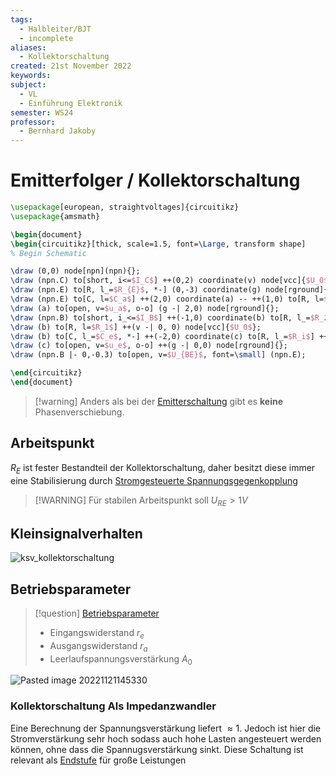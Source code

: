 ```yaml
---
tags:
  - Halbleiter/BJT
  - incomplete
aliases:
  - Kollektorschaltung
created: 21st November 2022
keywords: 
subject:
  - VL
  - Einführung Elektronik
semester: WS24
professor:
  - Bernhard Jakoby
---
```

 

# Emitterfolger / Kollektorschaltung

```tikz
\usepackage[european, straightvoltages]{circuitikz}
\usepackage{amsmath}

\begin{document}
\begin{circuitikz}[thick, scale=1.5, font=\Large, transform shape]
% Begin Schematic

\draw (0,0) node[npn](npn){};
\draw (npn.C) to[short, i<=$I_C$] ++(0,2) coordinate(v) node[vcc]{$U_0$};
\draw (npn.E) to[R, l_=$R_{E}$, *-] (0,-3) coordinate(g) node[rground]{};
\draw (npn.E) to[C, l=$C_a$] ++(2,0) coordinate(a) -- ++(1,0) to[R, l=$R_L$] (g -| 3,0) node[rground]{};
\draw (a) to[open, v=$u_a$, o-o] (g -| 2,0) node[rground]{};
\draw (npn.B) to[short, i_<=$I_B$] ++(-1,0) coordinate(b) to[R, l_=$R_2$] ++(g -| 0,0) node[rground]{};
\draw (b) to[R, l=$R_1$] ++(v -| 0, 0) node[vcc]{$U_0$};
\draw (b) to[C, l_=$C_e$, *-] ++(-2,0) coordinate(c) to[R, l_=$R_i$] ++(-2,0) to[V, v_=$U_g$] ++(g -| 0,0) node[rground]{};
\draw (c) to[open, v=$u_e$, o-o] ++(g -| 0,0) node[rground]{};
\draw (npn.B |- 0,-0.3) to[open, v=$U_{BE}$, font=\small] (npn.E);

\end{circuitikz}
\end{document}
```


> [!warning] Anders als bei der [Emitterschaltung](Kollektorfolger.md) gibt es **keine** Phasenverschiebung.

## Arbeitspunkt

$R_{E}$ ist fester Bestandteil der Kollektorschaltung, daher besitzt diese immer eine Stabilisierung durch [Stromgesteuerte Spannungsgegenkopplung](Spannungseinstellung.md#Stromgesteuerte%20Spannungsgegenkopplung)

> [!WARNING] Für stabilen Arbeitspunkt soll $U_{RE}>1V$

## Kleinsignalverhalten

![ksv_kollektorschaltung](../assets/ksv_kollektorschaltung.png)

## Betriebsparameter

> [!question] [Betriebsparameter](Betriebsparameter.md)
> - Eingangswiderstand $r_e$
> - Ausgangswiderstand $r_a$
> - Leerlaufspannungsverstärkung $A_0$ 

![Pasted image 20221121145330](../assets/1NoteKollSchRE.png)

### Kollektorschaltung Als Impedanzwandler

Eine Berechnung der Spannungsverstärkung liefert $\approx 1$. Jedoch ist hier die Stromverstärkung sehr hoch sodass auch hohe Lasten angesteuert werden können, ohne dass die Spannugsverstärkung sinkt. Diese Schaltung ist relevant als [Endstufe](BJT%20als%20Verstärker%20bzw%20Endstufe.md) für große Leistungen

